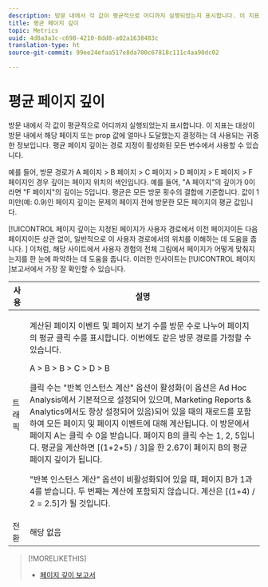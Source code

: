 ```yaml
---
description: 방문 내에서 각 값이 평균적으로 어디까지 실행되었는지 표시합니다. 이 지표는 대상이 방문 내에서 해당 페이지 또는 prop 값에 얼마나 도달했는지 결정하는 데 사용되는 귀중한 정보입니다. 평균 페이지 깊이는 경로 지정이 활성화된 모든 변수에서 사용할 수 있습니다.
title: 평균 페이지 깊이
topic: Metrics
uuid: 4d8a3a3c-c698-4210-8dd8-a02a1638483c
translation-type: ht
source-git-commit: 99ee24efaa517e8da700c67818c111c4aa90dc02

---
```



# 평균 페이지 깊이

방문 내에서 각 값이 평균적으로 어디까지 실행되었는지 표시합니다. 이 지표는 대상이 방문 내에서 해당 페이지 또는 prop 값에 얼마나 도달했는지 결정하는 데 사용되는 귀중한 정보입니다. 평균 페이지 깊이는 경로 지정이 활성화된 모든 변수에서 사용할 수 있습니다.

예를 들어, 방문 경로가 A 페이지 > B 페이지 > C 페이지 > D 페이지 > E 페이지 > F 페이지인 경우 깊이는 페이지 위치의 색인입니다. 예를 들어, &quot;A 페이지&quot;의 깊이가 0이라면 &quot;F 페이지&quot;의 깊이는 5입니다. 평균은 모든 방문 횟수의 결합에 기준합니다. 값이 1 미만(예: 0.9)인 페이지 깊이는 문제의 페이지 전에 방문한 모든 페이지의 평균 값입니다.

[!UICONTROL 페이지 깊이는 지정된 페이지가 사용자 경로에서 이전 페이지이든 다음 페이지이든 상관 없이, 일반적으로 이 사용자 경로에서의 위치를 이해하는 데 도움을 줍니다. ] 이처럼, 해당 사이트에서 사용자 경험의 전체 그림에서 페이지가 어떻게 맞춰지는지를 한 눈에 파악하는 데 도움을 줍니다. 이러한 인사이트는 [!UICONTROL 페이지 ]보고서에서 가장 잘 확인할 수 있습니다.

<table id="table_E92B185A487C40E28C70EA30EDF73A40"> 
 <thead> 
  <tr> 
   <th colname="col1" class="entry"> 사용 </th> 
   <th colname="col2" class="entry"> 설명 </th> 
  </tr> 
 </thead>
 <tbody> 
  <tr> 
   <td colname="col1"> 트래픽 </td> 
   <td colname="col2"> <p>계산된 페이지 이벤트 및 페이지 보기 수를 방문 수로 나누어 페이지의 평균 클릭 수를 표시합니다. 이번에도 같은 방문 경로를 가정할 수 있습니다.  </p> <p>A &gt; B &gt; B &gt; C &gt; D &gt; B </p> <p>클릭 수는 "반복 인스턴스 계산" 옵션이 활성화(이 옵션은 Ad Hoc Analysis에서 기본적으로 설정되어 있으며, Marketing Reports &amp; Analytics에서도 항상 설정되어 있음)되어 있을 때의 재로드를 포함하여 모든 페이지 및 페이지 이벤트에 대해 계산됩니다. 이 방문에서 페이지 A는 클릭 수 0을 받습니다. 페이지 B의 클릭 수는 1, 2, 5입니다. 평균을 계산하면 [(1+2+5) / 3]을 한 2.67이 페이지 B의 평균 페이지 깊이가 됩니다. </p> <p>"반복 인스턴스 계산" 옵션이 비활성화되어 있을 때, 페이지 B가 1과 4를 받습니다. 두 번째는 계산에 포함되지 않습니다. 계산은 [(1+4) / 2 = 2.5]가 될 것입니다. </p> </td> 
  </tr> 
  <tr> 
   <td colname="col1"> 전환 </td> 
   <td colname="col2"> 해당 없음 </td> 
  </tr> 
 </tbody> 
</table>

>[!MORELIKETHIS]
>
>* [페이지 깊이 보고서](/help/components/c-variables/dimensionslist/reports-page-depth.md)

